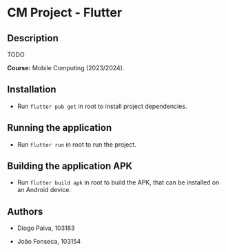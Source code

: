 # CM Project - Flutter

## Description

TODO

**Course:** Mobile Computing (2023/2024).

## Installation

- Run `flutter pub get` in root to install project dependencies.

## Running the application

- Run `flutter run` in root to run the project.

## Building the application APK

- Run `flutter build apk` in root to build the APK, that can be installed on an
Android device.

## Authors

- Diogo Paiva, 103183

- João Fonseca, 103154
